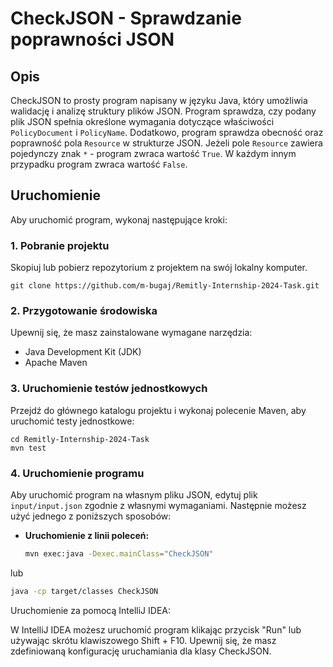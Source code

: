 # CheckJSON - Sprawdzanie poprawności JSON

## Opis
CheckJSON to prosty program napisany w języku Java, który umożliwia walidację i analizę struktury plików JSON. Program sprawdza, czy podany plik JSON spełnia określone wymagania dotyczące właściwości `PolicyDocument` i `PolicyName`. Dodatkowo, program sprawdza obecność oraz poprawność pola `Resource` w strukturze JSON. Jeżeli pole `Resource` zawiera pojedynczy znak `*` - program zwraca wartość `True`. W każdym innym przypadku program zwraca wartość `False`.

## Uruchomienie
Aby uruchomić program, wykonaj następujące kroki:

### 1. Pobranie projektu
Skopiuj lub pobierz repozytorium z projektem na swój lokalny komputer.

    git clone https://github.com/m-bugaj/Remitly-Internship-2024-Task.git

### 2. Przygotowanie środowiska
Upewnij się, że masz zainstalowane wymagane narzędzia:

- Java Development Kit (JDK)
- Apache Maven

### 3. Uruchomienie testów jednostkowych
Przejdź do głównego katalogu projektu i wykonaj polecenie Maven, aby uruchomić testy jednostkowe:

    cd Remitly-Internship-2024-Task
    mvn test

### 4. Uruchomienie programu
Aby uruchomić program na własnym pliku JSON, edytuj plik `input/input.json` zgodnie z własnymi wymaganiami. Następnie możesz użyć jednego z poniższych sposobów:

- **Uruchomienie z linii poleceń:**

  ```bash
  mvn exec:java -Dexec.mainClass="CheckJSON"
  ```

lub

  ```bash
  java -cp target/classes CheckJSON
  ```

Uruchomienie za pomocą IntelliJ IDEA:

W IntelliJ IDEA możesz uruchomić program klikając przycisk "Run" lub używając skrótu klawiszowego Shift + F10. Upewnij się, że masz zdefiniowaną konfigurację uruchamiania dla klasy CheckJSON.
